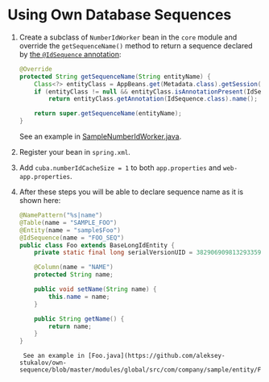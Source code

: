# Using Own Database Sequences

1. Create a subclass of `NumberIdWorker` bean in the `core` module and override the `getSequenceName()` method
to return a sequence declared by [the ```@IdSequence``` annotation](https://github.com/aleksey-stukalov/own-sequence/blob/master/modules/global/src/com/company/sample/annotation/IdSequence.java):

    ```java
    @Override
    protected String getSequenceName(String entityName) {
        Class<?> entityClass = AppBeans.get(Metadata.class).getSession().getClass(entityName).getJavaClass();
        if (entityClass != null && entityClass.isAnnotationPresent(IdSequence.class))
            return entityClass.getAnnotation(IdSequence.class).name();

        return super.getSequenceName(entityName);
    }
    ```
    See an example in [SampleNumberIdWorker.java](https://github.com/cuba-labs/own-sequence/blob/master/modules/core/src/com/company/sample/core/SampleNumberIdWorker.java).        

2. Register your bean in `spring.xml`.

3. Add `cuba.numberIdCacheSize = 1` to both `app.properties` and `web-app.properties`.

4. After these steps you will be able to declare sequence name as it is shown here:

    ```java
    @NamePattern("%s|name")
    @Table(name = "SAMPLE_FOO")
    @Entity(name = "sample$Foo")
    @IdSequence(name = "FOO_SEQ")
    public class Foo extends BaseLongIdEntity {
        private static final long serialVersionUID = 3829069098132933599L;

        @Column(name = "NAME")
        protected String name;
    
        public void setName(String name) {
            this.name = name;
        }
    
        public String getName() {
            return name;
        }
    }
    ```
        See an example in [Foo.java](https://github.com/aleksey-stukalov/own-sequence/blob/master/modules/global/src/com/company/sample/entity/Foo.java).        
